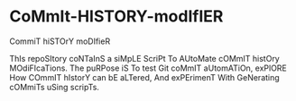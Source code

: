 # CoMmIt-HISTORY-modIfIER
CommiT hiSTOrY moDIfieR

ThIs repoSItory coNTaInS a siMpLE ScriPt To AUtoMate cOMmIT histOry MOdiFIcaTions. The puRPose iS To test Git coMmIT aUtomATiOn, exPlORE How COmmIT hIstorY can bE aLTered, And exPErimenT With GeNerating cOMmiTs uSing scripTs.
